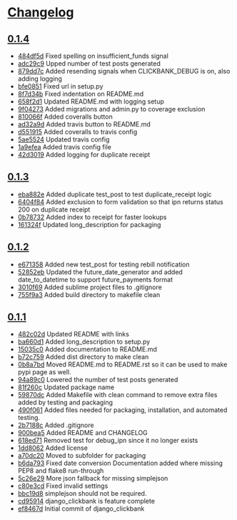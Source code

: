# [Changelog](/releases)

## [0.1.4](/compare/0.1.3...0.1.4)

* [484df5d](/commit/484df5d) Fixed spelling on insufficient_funds signal
* [adc29c9](/commit/adc29c9) Upped number of test posts generated
* [879dd7c](/commit/879dd7c) Added resending signals when CLICKBANK_DEBUG is on, also adding logging
* [bfe0851](/commit/bfe0851) Fixed url in setup.py
* [8f7d34b](/commit/8f7d34b) Fixed indentation on README.md
* [658f2d1](/commit/658f2d1) Updated README.md with logging setup
* [9f04273](/commit/9f04273) Added migrations and admin.py to coverage exclusion
* [810066f](/commit/810066f) Added coveralls button
* [ad32a9d](/commit/ad32a9d) Added travis button to README.md
* [d551915](/commit/d551915) Added coveralls to travis config
* [5ae5524](/commit/5ae5524) Updated travis config
* [1a9efea](/commit/1a9efea) Added travis config file
* [42d3019](/commit/42d3019) Added logging for duplicate receipt

## [0.1.3](/compare/0.1.2...0.1.3)

* [eba882e](/commit/eba882e) Added duplicate test_post to test duplicate_receipt logic
* [6404f84](/commit/6404f84) Added exclusion to form validation so that ipn returns status 200 on duplicate receipt
* [0b78732](/commit/0b78732) Added index to receipt for faster lookups
* [161324f](/commit/161324f) Updated long_description for packaging

## [0.1.2](/compare/0.1.1...0.1.2)

* [e671358](/commit/e671358) Added new test_post for testing rebill notification
* [52852eb](/commit/52852eb) Updated the future_date_generator and added date_to_datetime to support future_payments format
* [3010f69](/commit/3010f69) Added sublime project files to .gitignore
* [755f9a3](/commit/755f9a3) Added build directory to makefile clean

## [0.1.1](/compare/0.1.1...0.1.1)

* [482c02d](/commit/482c02d) Updated README with links
* [ba660d1](/commit/ba660d1) Added long_description to setup.py
* [15035c0](/commit/15035c0) Added documentation to README.md
* [b72c759](/commit/b72c759) Added dist directory to make clean
* [0b8a7bd](/commit/0b8a7bd) Moved README.md to README.rst so it can be used to make pypi page as well.
* [94a89c0](/commit/94a89c0) Lowered the number of test posts generated
* [81f260c](/commit/81f260c) Updated package name
* [59870dc](/commit/59870dc) Added Makefile with clean command to remove extra files added by testing and packaging
* [490f061](/commit/490f061) Added files needed for packaging, installation, and automated testing.
* [2b7188c](/commit/2b7188c) Added .gitignore
* [900bea5](/commit/900bea5) Added README and CHANGELOG
* [618ed71](/commit/618ed71) Removed test for debug_ipn since it no longer exists
* [1dd8062](/commit/1dd8062) Added license
* [a70dc20](/commit/a70dc20) Moved to subfolder for packaging
* [b6da793](/commit/b6da793) Fixed date conversion Documentation added where missing PEP8 and flake8 run-through
* [5c26e29](/commit/5c26e29) More json fallback for missing simplejson
* [c80e3cd](/commit/c80e3cd) Fixed invalid settings
* [bbc19d8](/commit/bbc19d8) simplejson should not be required.
* [cd95914](/commit/cd95914) django_clickbank is feature complete
* [ef8467d](/commit/ef8467d) Initial commit of django_clickbank
